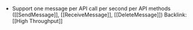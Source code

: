 - Support one message per API call per second per API methods ([[SendMessage]], [[ReceiveMessage]], [[DeleteMessage]])
Backlink: [[High Throughput]]